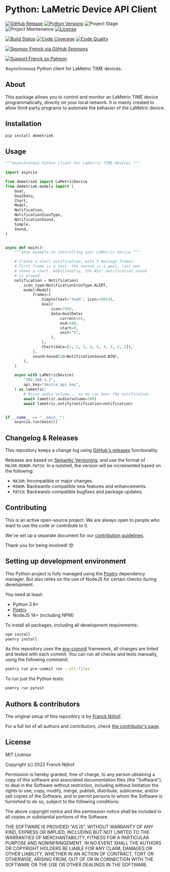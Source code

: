 # Python: LaMetric Device API Client

[![GitHub Release][releases-shield]][releases]
[![Python Versions][python-versions-shield]][pypi]
![Project Stage][project-stage-shield]
![Project Maintenance][maintenance-shield]
[![License][license-shield]](LICENSE.md)

[![Build Status][build-shield]][build]
[![Code Coverage][codecov-shield]][codecov]
[![Code Quality][code-quality-shield]][code-quality]

[![Sponsor Frenck via GitHub Sponsors][github-sponsors-shield]][github-sponsors]

[![Support Frenck on Patreon][patreon-shield]][patreon]

Asynchronous Python client for LaMetric TIME devices.

## About

This package allows you to control and monitor an LaMetric TIME device
programmatically, directly on your local network. It is mainly created to allow
third-party programs to automate the behavior of the LaMetric device.

## Installation

```bash
pip install demetriek
```

## Usage

```python
"""Asynchronous Python client for LaMetric TIME devices."""

import asyncio

from demetriek import LaMetricDevice
from demetriek.models import (
    Goal,
    GoalData,
    Chart,
    Model,
    Notification,
    NotificationIconType,
    NotificationSound,
    Simple,
    Sound,
)


async def main():
    """Show example on controlling your LaMetric device."""

    # Create a alert notification, with 3 message frames.
    # First frame is a text, the second is a goal, last one
    # shows a chart. Additionally, the Win! notification sound
    # is played.
    notification = Notification(
        icon_type=NotificationIconType.ALERT,
        model=Model(
            frames=[
                Simple(text="Yeah", icon=18815),
                Goal(
                    icon=7956,
                    data=GoalData(
                        current=65,
                        end=100,
                        start=0,
                        unit="%",
                    ),
                ),
                Chart(data=[1, 2, 3, 4, 5, 4, 3, 2, 1]),
            ],
            sound=Sound(id=NotificationSound.WIN),
        ),
    )

    async with LaMetricDevice(
        "192.168.1.2",
        api_key="device_api_key",
    ) as lametric:
        # Raise audio volume... so we can hear the notification
        await lametric.audio(volume=100)
        await lametric.notify(notification=notification)


if __name__ == "__main__":
    asyncio.run(main())
```

## Changelog & Releases

This repository keeps a change log using [GitHub's releases][releases]
functionality.

Releases are based on [Semantic Versioning][semver], and use the format
of `MAJOR.MINOR.PATCH`. In a nutshell, the version will be incremented
based on the following:

- `MAJOR`: Incompatible or major changes.
- `MINOR`: Backwards-compatible new features and enhancements.
- `PATCH`: Backwards-compatible bugfixes and package updates.

## Contributing

This is an active open-source project. We are always open to people who want to
use the code or contribute to it.

We've set up a separate document for our
[contribution guidelines](CONTRIBUTING.md).

Thank you for being involved! :heart_eyes:

## Setting up development environment

This Python project is fully managed using the [Poetry][poetry] dependency
manager. But also relies on the use of NodeJS for certain checks during
development.

You need at least:

- Python 3.9+
- [Poetry][poetry-install]
- NodeJS 14+ (including NPM)

To install all packages, including all development requirements:

```bash
npm install
poetry install
```

As this repository uses the [pre-commit][pre-commit] framework, all changes
are linted and tested with each commit. You can run all checks and tests
manually, using the following command:

```bash
poetry run pre-commit run --all-files
```

To run just the Python tests:

```bash
poetry run pytest
```

## Authors & contributors

The original setup of this repository is by [Franck Nijhof][frenck].

For a full list of all authors and contributors,
check [the contributor's page][contributors].

## License

MIT License

Copyright (c) 2022 Franck Nijhof

Permission is hereby granted, free of charge, to any person obtaining a copy
of this software and associated documentation files (the "Software"), to deal
in the Software without restriction, including without limitation the rights
to use, copy, modify, merge, publish, distribute, sublicense, and/or sell
copies of the Software, and to permit persons to whom the Software is
furnished to do so, subject to the following conditions:

The above copyright notice and this permission notice shall be included in all
copies or substantial portions of the Software.

THE SOFTWARE IS PROVIDED "AS IS", WITHOUT WARRANTY OF ANY KIND, EXPRESS OR
IMPLIED, INCLUDING BUT NOT LIMITED TO THE WARRANTIES OF MERCHANTABILITY,
FITNESS FOR A PARTICULAR PURPOSE AND NONINFRINGEMENT. IN NO EVENT SHALL THE
AUTHORS OR COPYRIGHT HOLDERS BE LIABLE FOR ANY CLAIM, DAMAGES OR OTHER
LIABILITY, WHETHER IN AN ACTION OF CONTRACT, TORT OR OTHERWISE, ARISING FROM,
OUT OF OR IN CONNECTION WITH THE SOFTWARE OR THE USE OR OTHER DEALINGS IN THE
SOFTWARE.

[build-shield]: https://github.com/frenck/python-demetriek/actions/workflows/tests.yaml/badge.svg
[build]: https://github.com/frenck/python-demetriek/actions/workflows/tests.yaml
[code-quality-shield]: https://img.shields.io/lgtm/grade/python/g/frenck/python-demetriek.svg?logo=lgtm&logoWidth=18
[code-quality]: https://lgtm.com/projects/g/frenck/python-demetriek/context:python
[codecov-shield]: https://codecov.io/gh/frenck/python-demetriek/branch/main/graph/badge.svg
[codecov]: https://codecov.io/gh/frenck/python-demetriek
[contributors]: https://github.com/frenck/python-demetriek/graphs/contributors
[frenck]: https://github.com/frenck
[github-sponsors-shield]: https://frenck.dev/wp-content/uploads/2019/12/github_sponsor.png
[github-sponsors]: https://github.com/sponsors/frenck
[license-shield]: https://img.shields.io/github/license/frenck/python-demetriek.svg
[maintenance-shield]: https://img.shields.io/maintenance/yes/2022.svg
[patreon-shield]: https://frenck.dev/wp-content/uploads/2019/12/patreon.png
[patreon]: https://www.patreon.com/frenck
[poetry-install]: https://python-poetry.org/docs/#installation
[poetry]: https://python-poetry.org
[pre-commit]: https://pre-commit.com/
[project-stage-shield]: https://img.shields.io/badge/project%20stage-experimental-yellow.svg
[pypi]: https://pypi.org/project/demetriek/
[python-versions-shield]: https://img.shields.io/pypi/pyversions/demetriek
[releases-shield]: https://img.shields.io/github/release/frenck/python-demetriek.svg
[releases]: https://github.com/frenck/python-demetriek/releases
[semver]: http://semver.org/spec/v2.0.0.html
